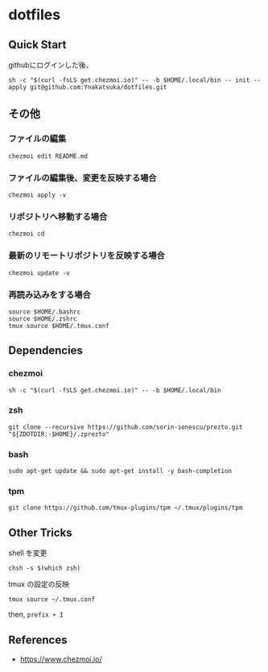 # dotfiles

## Quick Start

githubにログインした後、

```
sh -c "$(curl -fsLS get.chezmoi.io)" -- -b $HOME/.local/bin -- init --apply git@github.com:Ynakatsuka/dotfiles.git
```

## その他

### ファイルの編集

```
chezmoi edit README.md
```

### ファイルの編集後、変更を反映する場合

```
chezmoi apply -v
```

### リポジトリへ移動する場合

```
chezmoi cd
```

### 最新のリモートリポジトリを反映する場合

```
chezmoi update -v
```

### 再読み込みをする場合

```
source $HOME/.bashrc
source $HOME/.zshrc
tmux source $HOME/.tmux.conf
```

## Dependencies

### chezmoi

```
sh -c "$(curl -fsLS get.chezmoi.io)" -- -b $HOME/.local/bin
```

### zsh

```
git clone --recursive https://github.com/sorin-ionescu/prezto.git "${ZDOTDIR:-$HOME}/.zprezto"
```

### bash

```
sudo apt-get update && sudo apt-get install -y bash-completion
```

### tpm

```
git clone https://github.com/tmux-plugins/tpm ~/.tmux/plugins/tpm
```

## Other Tricks

shell を変更

```
chsh -s $(which zsh)
```

tmux の設定の反映

```
tmux source ~/.tmux.conf
```

then, `prefix + I`

## References

- https://www.chezmoi.io/

